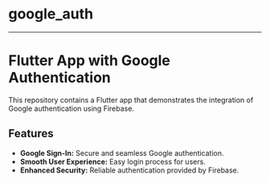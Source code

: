 # google_auth
<hr>

# Flutter App with Google Authentication

This repository contains a Flutter app that demonstrates the integration of Google authentication using Firebase.

## Features

- **Google Sign-In:** Secure and seamless Google authentication.
- **Smooth User Experience:** Easy login process for users.
- **Enhanced Security:** Reliable authentication provided by Firebase.

